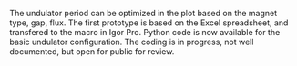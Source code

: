 The undulator period can be optimized in the plot based on the magnet type, gap, flux. The first prototype is based on the Excel spreadsheet, and transfered to the macro in Igor Pro. Python code is now available for the basic undulator configuration. The coding is in progress, not well documented, but open for public for review.
